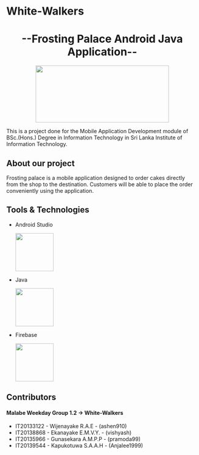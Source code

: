 # White-Walkers


<h1 align="center">--Frosting Palace Android Java Application--</h1>

<p align="center">
  <img src="https://user-images.githubusercontent.com/87439553/134556118-98c94d81-e1b6-4906-a5fc-49c3a2a258a4.jpeg" width="350" height="150"/>
</p>
<p>
  
  This is a project done for the Mobile Application Development module of BSc.(Hons.) Degree in Information Technology in Sri Lanka Institute of Information Technology.
  
  </p>
  
  <h2>About our project</h2>
  Frosting palace is a mobile application designed to order cakes directly from the shop to the destination. Customers will be able to place the order conveniently using the application.
  
  <h2>Tools & Technologies</h2>
  
  - Android Studio
   
      <img src="https://user-images.githubusercontent.com/87439553/134557654-d93ed0c5-e085-4d57-8e5a-b563738f284e.png" width="100" height="100"/>

 
  
  - Java
   
     <img src="https://user-images.githubusercontent.com/87439553/134557502-c829daaf-5554-42ed-b0a1-84f24b8ceedd.png" width="100" height="100"/>
  
  
  
  - Firebase
  
     <img src="https://icon2.cleanpng.com/20180609/ryh/kisspng-firebase-cloud-messaging-google-cloud-messaging-api-as-a-service-5b1bf782ac0ca2.2103995315285594907047.jpg"        width="100" height="100"/>


<h2>Contributors</h2>
<h4>Malabe Weekday Group 1.2  ->   White-Walkers</h4>

- IT20133122 - Wijenayake R.A.E - (ashen910)
- IT20138868 - Ekanayake E.M.V.Y. - (vishyash)
- IT20135966  -  Gunasekara A.M.P.P  -  (pramoda99)
- IT20139544 - Kapukotuwa S.A.A.H - (Anjalee1999)


